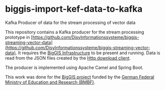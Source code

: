 # biggis-import-kef-data-to-kafka
Kafka Producer of data for the stream processing of vector data

This repository contains a Kafka producer for the stream processing prototype in [https://github.com/DisyInformationssysteme/biggis-streaming-vector-data](https://github.com/DisyInformationssysteme/biggis-streaming-vector-data).
It requires the [BigGIS Infrastructure](https://github.com/DisyInformationssysteme/biggis-infrastructure) to be present and running.
Data is read from the JSON files created by the [Http download client](https://github.com/DisyInformationssysteme/biggis-download-kef-data).

The producer is implemented using Apache Camel and Spring Boot.

This work was done for the [BigGIS project](http://biggis-project.eu/) funded by the [German Federal Ministry of Education and Research (BMBF)](https://www.bmbf.de).
